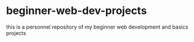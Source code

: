# beginner-web-dev-projects
this is a personnel repository of my beginner web development and basics projects 

